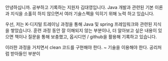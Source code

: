 안녕하십니까.
공부하고 기록하는 지원자 김대영입니다.
Java 개발과 관련된 기본 이론과 지식을 소홀히 하지 않으면서 여러 기술스펙을 익히기 위해 노력 하고 있습니다.

우선, 저는 K-디지털 트레이닝 과정을 통해 Java 및 spring 프레임워크와 관련된 지식을 쌓았습니다.
훈련 과정 동안 잘 이해되지 않는 부분이나, 더 알아보고 싶은 내용이 있으면 책이나 질문을 통해 보충했고, 옵시디언 / github을 활용해 기록하고 있습니다.

이러한 과정을 거치면서 clean 코드를 구현해야 한다. ~ 기술을 이용해야 한다. 공리처럼 받아들인 부분이 